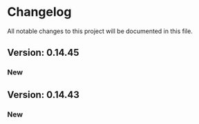 # Changelog

All notable changes to this project will be documented in this file.

## Version: 0.14.45

### New


## Version: 0.14.43

### New
